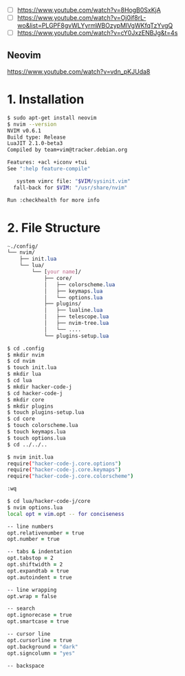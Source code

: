 
- [ ] https://www.youtube.com/watch?v=8HogB0SxKjA
- [ ] https://www.youtube.com/watch?v=Oj0if8rL-wo&list=PLGPF8gvWLYyrmWBOzypMlVgWKfqTzYvgQ
- [ ] https://www.youtube.com/watch?v=cY0JxzENBJg&t=4s

## Neovim
https://www.youtube.com/watch?v=vdn_pKJUda8

#  **1. Installation** 

```zsh
$ sudo apt-get install neovim
$ nvim --version
NVIM v0.6.1
Build type: Release
LuaJIT 2.1.0-beta3
Compiled by team+vim@tracker.debian.org

Features: +acl +iconv +tui
See ":help feature-compile"

   system vimrc file: "$VIM/sysinit.vim"
  fall-back for $VIM: "/usr/share/nvim"

Run :checkhealth for more info
```

#  **2. File Structure** 

```css
~./config/
└── nvim/
	├── init.lua
	└── lua/
		└── [your name]/
			├── core/
			│   ├── colorscheme.lua
			│   ├── keymaps.lua
			│   └── options.lua
			├── plugins/
			│   ├── lualine.lua
			│   ├── telescope.lua
			│   ├── nvim-tree.lua
			│   └── ....
			└── plugins-setup.lua
```

```zsh
$ cd .config
$ mkdir nvim
$ cd nvim
$ touch init.lua
$ mkdir lua
$ cd lua
$ mkdir hacker-code-j
$ cd hacker-code-j
$ mkdir core
$ mkdir plugins
$ touch plugins-setup.lua
$ cd core
$ touch colorscheme.lua
$ touch keymaps.lua
$ touch options.lua
$ cd ../../..
```

```zsh
$ nvim init.lua
require("hacker-code-j.core.options")
require("hacker-code-j.core.keymaps") 
require("hacker-code-j.core.colorscheme")

:wq

$ cd lua/hacker-code-j/core
$ nvim options.lua
local opt = vim.opt -- for conciseness

-- line numbers
opt.relativenumber = true
opt.number = true

-- tabs & indentation
opt.tabstop = 2
opt.shiftwidth = 2
opt.expandtab = true
opt.autoindent = true

-- line wrapping
opt.wrap = false

-- search
opt.ignorecase = true
opt.smartcase = true

-- cursor line
opt.cursorline = true
opt.background = "dark"
opt.signcolumn = "yes"

-- backspace



```